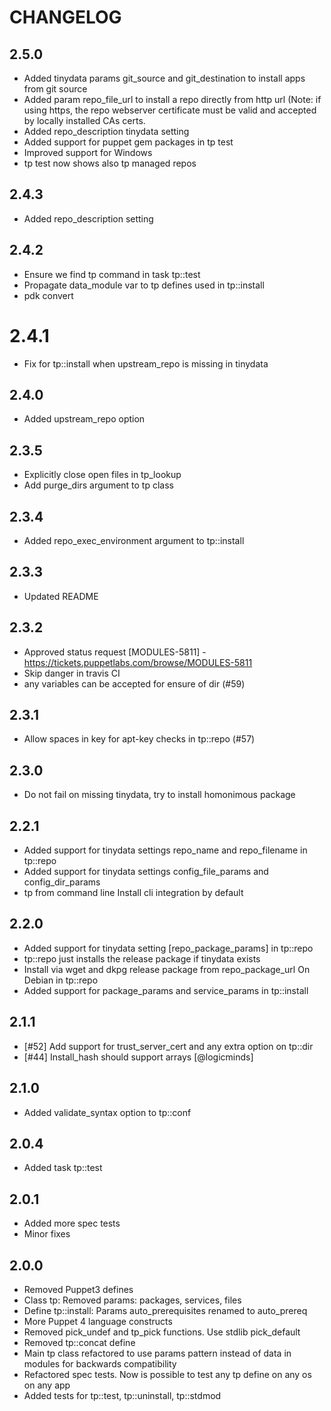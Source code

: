 # CHANGELOG

## 2.5.0
* Added tinydata params git_source and git_destination to install apps from git source
* Added param repo_file_url to install a repo directly from http url (Note: if using https,
  the repo webserver certificate must be valid and accepted by locally installed CAs certs.
* Added  repo_description tinydata setting
* Added support for puppet gem packages in tp test
* Improved support for Windows
* tp test now shows also tp managed repos

## 2.4.3
* Added repo_description setting

## 2.4.2
* Ensure we find tp command in task tp::test 
* Propagate data_module var to tp defines used in tp::install 
* pdk convert

# 2.4.1
* Fix for tp::install when upstream_repo is missing in tinydata

## 2.4.0
* Added upstream_repo option

## 2.3.5
* Explicitly close open files in tp_lookup
* Add purge_dirs argument to tp class

## 2.3.4
* Added repo_exec_environment argument to tp::install

## 2.3.3
* Updated README

## 2.3.2
* Approved status request [MODULES-5811] - https://tickets.puppetlabs.com/browse/MODULES-5811
* Skip danger in travis CI
* any variables can be accepted for ensure of dir (#59)

## 2.3.1
* Allow spaces in key for apt-key checks in tp::repo (#57)

## 2.3.0
* Do not fail on missing tinydata, try to install homonimous package

## 2.2.1
* Added support for tinydata settings repo_name and repo_filename in tp::repo 
* Added support for tinydata settings config_file_params and config_dir_params
* tp from command line Install cli integration by default

## 2.2.0
* Added support for tinydata setting [repo_package_params] in tp::repo 
* tp::repo just installs the release package if tinydata exists
* Install via wget and dkpg release package from repo_package_url On Debian in tp::repo
* Added support for package_params and service_params in tp::install

## 2.1.1

* [#52] Add support for trust_server_cert and any extra option on tp::dir
* [#44] Install_hash should support arrays [@logicminds]

## 2.1.0

* Added validate_syntax option to tp::conf

## 2.0.4

* Added task tp::test

## 2.0.1

* Added more spec tests
* Minor fixes

## 2.0.0

* Removed Puppet3 defines
* Class tp: Removed params: packages, services, files
* Define tp::install: Params auto_prerequisites renamed to auto_prereq
* More Puppet 4 language constructs
* Removed pick_undef and tp_pick functions. Use stdlib pick_default
* Removed tp::concat define
* Main tp class refactored to use params pattern instead of data in modules for backwards compatibility
* Refactored spec tests. Now is possible to test any tp define on any os on any app
* Added tests for tp::test, tp::uninstall, tp::stdmod
